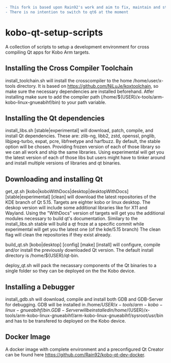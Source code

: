 ```diff
- This fork is based upon Rain92's work and aim to fix, maintain and stabilize its scripts for the foreseeable future
- There is no intention to switch to qt6 at the moment
```

# kobo-qt-setup-scripts

A collection of scripts to setup a development environment for cross compiling Qt apps for Kobo Arm targets.

## Installing the Cross Compiler Toolchain

install_toolchain.sh will install the crosscompiler to the home /home/user/x-tools directory.
It is based on https://github.com/NiLuJe/koxtoolchain, so make sure the necessary dependencies are installed beforehand.
Atfer installing make sure to add the compiler path (/home/${USER}/x-tools/arm-kobo-linux-gnueabihf/bin) to your path variable.

## Installing the Qt dependencies

install_libs.sh [stable|experimental] will download, patch, compile, and install Qt dependencies.
These are: zlib-ng, libb2, zstd, openssl, pnglib, libjpeg-turbo, expat, pcre, libfreetype and harfbuzz.
By default, the stable option will be chosen. Providing frozen version of each of those library so we can all work and ship the same libraries.
Using experimental will get you the latest version of each of those libs but users might have to tinker around and install multiple versions of libraries and qt binaries.

## Downloading and installing Qt
get_qt.sh [kobo|koboWithDocs|desktop|desktopWithDocs] [stable|experimental] [clean] will download the latest repositories of the KDE branch of Qt 5.15.
Targets are eighter kobo or linux desktop. The deskop version will include some additional libraries like for X11 and Wayland.
Using the "WithDocs" version of targets will get you the additional modules necessary to build qt's documentation.
Similary to the install_libs.sh stable will build a qt froze at a specific commit while experimental will get you the latest one (of the kde/5.15 branch)
The clean flag will clean the repositories if they exist already.

build_qt.sh [kobo|desktop] [config] [make] [install] will configure, compile and/or install the previously downloaded Qt version.
The default install directory is /home/${USER}/qt-bin.

deploy_qt.sh will pack the necassary components of the Qt binaries to a single folder so they can be deployed on the the Kobo device.

## Installing a Debugger
install_gdb.sh will download, compile and install both GDB and GDB-Server for debugging.
GDB will be installed in /home/${USER}/x-tools/arm-kobo-linux-gnueabihf/bin.
GDB-Server will be installed in /home/${USER}/x-tools/arm-kobo-linux-gnueabihf/arm-kobo-linux-gnueabihf/sysroot/usr/bin and has to be transfered to deployed on the Kobo device.

## Docker Image
A docker image with complete environment and a preconfigured Qt Creator can be found here https://github.com/Rain92/kobo-qt-dev-docker.
